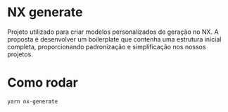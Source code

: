 # NX generate

Projeto utilizado para criar modelos personalizados de geração no NX.
A proposta é desenvolver um boilerplate que contenha uma estrutura inicial completa,
proporcionando padronização e simplificação nos nossos projetos.

# Como rodar

`yarn nx-generate`

